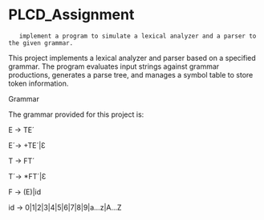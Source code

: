 # PLCD_Assignment

       implement a program to simulate a lexical analyzer and a parser to the given grammar.


This project implements a lexical analyzer and parser based on a specified grammar. The program evaluates input strings against grammar productions, generates a parse tree, and manages a symbol table to store token information.

Grammar

The grammar provided for this project is:

E → TE´

E´→ +TE´|Ɛ

T → FT´

T´→ *FT´|Ɛ

F → (E)|id

id → 0|1|2|3|4|5|6|7|8|9|a…z|A…Z

                        



